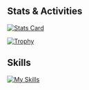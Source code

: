 ## Stats & Activities
[![Stats Card](https://github-profile-summary-cards.vercel.app/api/cards/stats?username=masaengineer&theme=tokyonight)](https://github.com/vn7n24fzkq/github-profile-summary-cards)

[![Trophy](https://github-profile-trophy.vercel.app/?username=masaengineer&theme=tokyonight&title=-Stars,-Followers,-Reviews,-Experience)](https://github.com/ryo-ma/github-profile-trophy)


## Skills
[![My Skills](https://skillicons.dev/icons?i=ruby,rails,js,html,css,git,github,postgres,docker,redis,sass,tailwind,vscode,vim,jquery,figma,postman,notion,md,daisyui&perline=10)](https://skillicons.dev)
